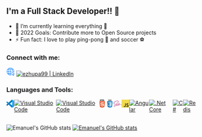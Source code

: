 ## I'm a Full Stack Developer!! 👋

- 🌱 I’m currently learning everything 🤣
- 🥅 2022 Goals: Contribute more to Open Source projects
- ⚡ Fun fact: I love to play ping-pong 🏓 and soccer ⚽

### Connect with me:

[<img  alt="emanuelzhupa.netlify.app/" width="22px" src="./assets/web.png" />][website]
[<img  alt="ezhupa99 | LinkedIn" width="22px" src="https://cdn-icons-png.flaticon.com/512/174/174857.png" />][linkedin]

### Languages and Tools:

<div style="display: flex">
<a href="https://code.visualstudio.com/">
<img alt="Visual Studio Code" width="26px" src="https://raw.githubusercontent.com/github/explore/80688e429a7d4ef2fca1e82350fe8e3517d3494d/topics/visual-studio-code/visual-studio-code.png" />
</a>
<a href="https://www.jetbrains.com/webstorm/">
<img alt="Visual Studio Code" width="26px" src="https://upload.wikimedia.org/wikipedia/commons/thumb/c/c0/WebStorm_Icon.svg/512px-WebStorm_Icon.svg.png" />
</a>
<a href="https://www.jetbrains.com/rider/">
<img  alt="Visual Studio Code" width="26px" src="https://resources.jetbrains.com/storage/products/rider/img/meta/rider_logo_300x300.png" />
</a>
<a href="https://developer.mozilla.org/en-US/docs/Web/HTML">
<img  alt="HTML5" width="26px" src="https://raw.githubusercontent.com/github/explore/80688e429a7d4ef2fca1e82350fe8e3517d3494d/topics/html/html.png" />
</a>
<a href="https://developer.mozilla.org/en-US/docs/Web/CSS">
<img  alt="CSS3" width="26px" src="https://raw.githubusercontent.com/github/explore/80688e429a7d4ef2fca1e82350fe8e3517d3494d/topics/css/css.png" />
</a>
<a href="https://sass-lang.com/">
<img  alt="Sass" width="26px" src="https://raw.githubusercontent.com/github/explore/80688e429a7d4ef2fca1e82350fe8e3517d3494d/topics/sass/sass.png" />
</a>
<a href="https://developer.mozilla.org/en-US/docs/Web/JavaScript">
<img  alt="JavaScript" width="26px" src="https://raw.githubusercontent.com/github/explore/80688e429a7d4ef2fca1e82350fe8e3517d3494d/topics/javascript/javascript.png" />
</a>
<a href="https://angular.io/">
<img  alt="Angular" width="26px" src="https://brandslogos.com/wp-content/uploads/images/large/angular-icon-logo.png" />
</a>
<a href="https://docs.microsoft.com/en-us/aspnet/core/introduction-to-aspnet-core?view=aspnetcore-5.0">
<img  alt=".Net Core" width="26px" src="https://upload.wikimedia.org/wikipedia/commons/thumb/e/ee/.NET_Core_Logo.svg/1200px-.NET_Core_Logo.svg.png" />
</a>
<a href="https://docs.microsoft.com/en-us/dotnet/csharp/">
<img  alt="C#" width="26px" src="https://iconape.com/wp-content/png_logo_vector/c.png" />
</a>
<a href="https://redis.io/">
<img  alt="Redis" width="26px" src="https://cdn.iconscout.com/icon/free/png-256/redis-83994.png" />
</a>
</div>

<br />

![Emanuel's GitHub stats](https://github-readme-stats.vercel.app/api?username=ezhupa99&show_icons=true&theme=onedark)
[![Emanuel's GitHub stats](https://github-readme-stats.vercel.app/api?username=ezhupa99)](https://github.com/ezhupa99/github-readme-stats)


[website]: https://emanuelzhupa.netlify.app/

[linkedin]: https://linkedin.com/in/ezhupa99/
